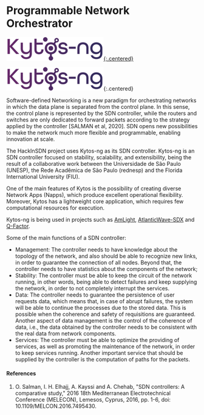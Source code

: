 # Programmable Network Orchestrator

[![Kytos-ng logo](/assets/img/kytosng-logo.png){:.centered}](https://github.com/kytos-ng/kytos?tab=readme-ov-file#kytos-ngkytos)

![Kytos-ng logo](/assets/img/kytosng-logo.png){:.centered}

Software-defined Networking is a new paradigm for orchestrating networks in which the data plane is separated from the control plane. In this sense, the control plane is represented by the SDN controller, while the routers and switches are only dedicated to forward packets according to the strategy applied by the controller [SALMAN et al, 2020]. SDN opens new possibilities to make the network much more flexible and programmable, enabling innovation at scale.

The HackInSDN project uses Kytos-ng as its SDN controller. Kytos-ng is an SDN controller focused on stability, scalability, and extensibility, being the result of a collaborative work between the Universidade de São Paulo (UNESP), the Rede Acadêmica de São Paulo (rednesp) and the Florida International University (FIU). 

One of the main features of Kytos is the possibility of creating diverse Network Apps (Napps), which produce excellent operational flexibility. Moreover, Kytos has a lightweight core application, which requires few computational resources for execution.

Kytos-ng is being used in projects such as [AmLight](https://www.amlight.net/), [AtlanticWave-SDX](https://github.com/atlanticwave-sdx) and [Q-Factor](https://www.q-factor.io/).

Some of the main functions of a SDN controller:

- Management: The controller needs to have knowledge about the topology of the network, and also should be able to recognize new links, in order to guarantee the connection of all nodes. Beyond that, the controller needs to have statistics about the components of the network;
- Stability: The controller must be able to keep the circuit of the network running, in other words, being able to detect failures and keep supplying the network, in order to not completely interrupt the services. 
- Data: The controller needs to guarantee the persistence of user requests data, which means that, in case of abrupt failures, the system will be able to continue the processes due to the stored data. This is possible when the coherence and safety of requisitions are guaranteed. Another aspect of data management is the control of the coherence of data, i.e., the data obtained by the controller needs to be consistent with the real data from network components.
- Services: The controller must be able to optimize the providing of services, as well as promoting the maintenance of the network, in order to keep services running. Another important service that should be supplied by the controller is the computation of paths for the packets.

#### References

1. O. Salman, I. H. Elhajj, A. Kayssi and A. Chehab, "SDN controllers: A comparative study," 2016 18th Mediterranean Electrotechnical Conference (MELECON), Lemesos, Cyprus, 2016, pp. 1-6, doi: 10.1109/MELCON.2016.7495430.


